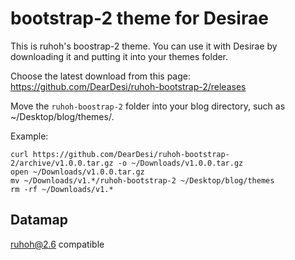 # bootstrap-2 theme for Desirae

This is ruhoh's boostrap-2 theme.
You can use it with Desirae by downloading it and putting it into your themes folder.

Choose the latest download from this page: https://github.com/DearDesi/ruhoh-bootstrap-2/releases

Move the `ruhoh-boostrap-2` folder into your blog directory, such as ~/Desktop/blog/themes/.

Example:

    curl https://github.com/DearDesi/ruhoh-bootstrap-2/archive/v1.0.0.tar.gz -o ~/Downloads/v1.0.0.tar.gz
    open ~/Downloads/v1.0.0.tar.gz
    mv ~/Downloads/v1.*/ruhoh-bootstrap-2 ~/Desktop/blog/themes
    rm -rf ~/Downloads/v1.*

Datamap
-------

ruhoh@2.6 compatible
